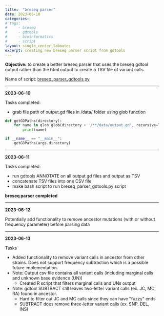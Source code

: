 ```yaml
---
title:  "breseq parser"
date: 2023-06-10
categories:
# tags:
#     - breseq
#     - gdtools
#     - bioinformatics
#     - script
layout: single_center_labnotes
excerpt: creating new breseq parser script from gdtools
---
```


<div class="notice--info">
  <b>Objective:</b> to create a better breseq parser that uses the breseq gdtool output rather than the html output to create a TSV file of variant calls.
</div>

Name of script: [breseq_parser_gdtools.py](/scripts/breseq_parser_gdtools.py)

***

**2023-06-10**

Tasks completed:
- grab file path of output.gd files in /data/ folder using glob function

```python
def getGDPaths(directory):
    for name in glob.glob(directory + '/**/data/output.gd', recursive=True):
        print(name)

if __name__ == "__main__":
    getGDPaths(args.directory)
```

***

**2023-06-11**

Tasks completed:
- run gdtools ANNOTATE on all output.gd files and output as TSV
- concatenate TSV files into one CSV file
- make bash script to run breseq_parser_gdtools.py script

**breseq parser completed**


***

**2023-06-12**

Potentially add functionality to remove ancestor mutations (with or without frequency parameter) before parsing data


***

**2023-06-13**

Tasks
- Added functionality to remove variant calls in ancestor from other strains. Does not support frequency subtraction which is a possible future implementation.
- Note: Output csv file contains all variant calls (including marginal calls and unknown base evidence (UN))
  - Created R script that filters marginal calls and UNs output
- Note: gdtool SUBTRACT still leaves two-letter variant calls (ex. JC, MC, RA) found in ancestor.
  - Hard to filter out JC and MC calls since they can have "fuzzy" ends
  - SUBTRACT does remove three-letter variant calls (ex. SNP, DEL, INS)